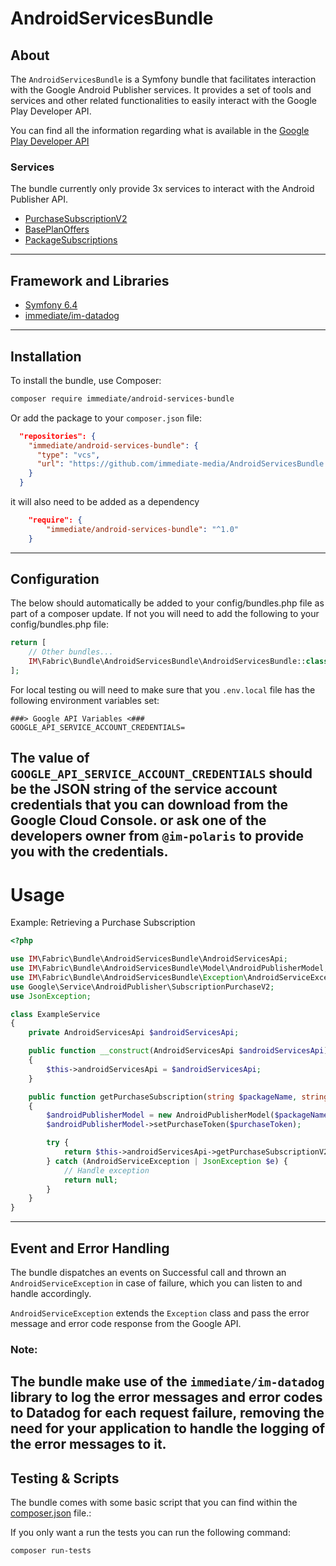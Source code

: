 # AndroidServicesBundle

## About

The `AndroidServicesBundle` is a Symfony bundle that facilitates interaction with the Google Android Publisher services.
It provides a set of tools and services and other related functionalities to easily interact with the Google Play Developer API.

You can find all the information regarding what is available in the [Google Play Developer API](https://developers.google.com/android-publisher/api-ref/rest)

### Services
The bundle currently only provide 3x services to interact with the Android Publisher API.
- [PurchaseSubscriptionV2](https://developers.google.com/android-publisher/api-ref/rest/v3/purchases.subscriptionsv2)
- [BasePlanOffers](https://developers.google.com/android-publisher/api-ref/rest/v3/monetization.subscriptions.basePlans.offers)
- [PackageSubscriptions](https://developers.google.com/android-publisher/api-ref/rest/v3/monetization.subscriptions)
---
## Framework and Libraries
- [Symfony 6.4](https://symfony.com/doc/6.4/index.html)
- [immediate/im-datadog](https://github.com/immediatemediaco/im-datadog)
---
## Installation

To install the bundle, use Composer:

```sh
composer require immediate/android-services-bundle
```
Or add the package to your `composer.json` file:

```json
  "repositories": {
    "immediate/android-services-bundle": {
      "type": "vcs",
      "url": "https://github.com/immediate-media/AndroidServicesBundle.git",
    }
  }
```
it will also need to be added as a dependency 
```json
    "require": {
        "immediate/android-services-bundle": "^1.0"
    }
```
---
## Configuration

The below should automatically be added to your config/bundles.php file as part of a composer update.
If not you will need to add the following to your config/bundles.php file:
```php
return [
    // Other bundles...
    IM\Fabric\Bundle\AndroidServicesBundle\AndroidServicesBundle::class => ['all' => true],
];
```

For local testing ou will need to make sure that you `.env.local` file has the following environment variables set:
```dotenv
###> Google API Variables <###
GOOGLE_API_SERVICE_ACCOUNT_CREDENTIALS=
```

The value of `GOOGLE_API_SERVICE_ACCOUNT_CREDENTIALS` should be the JSON string of the service account credentials that you can download from the Google Cloud Console.
or ask one of the developers owner from `@im-polaris` to provide you with the credentials.
---
# Usage

Example: Retrieving a Purchase Subscription

```php
<?php

use IM\Fabric\Bundle\AndroidServicesBundle\AndroidServicesApi;
use IM\Fabric\Bundle\AndroidServicesBundle\Model\AndroidPublisherModel;
use IM\Fabric\Bundle\AndroidServicesBundle\Exception\AndroidServiceException;
use Google\Service\AndroidPublisher\SubscriptionPurchaseV2;
use JsonException;

class ExampleService
{
    private AndroidServicesApi $androidServicesApi;

    public function __construct(AndroidServicesApi $androidServicesApi)
    {
        $this->androidServicesApi = $androidServicesApi;
    }

    public function getPurchaseSubscription(string $packageName, string $purchaseToken): ?SubscriptionPurchaseV2
    {
        $androidPublisherModel = new AndroidPublisherModel($packageName);
        $androidPublisherModel->setPurchaseToken($purchaseToken);

        try {
            return $this->androidServicesApi->getPurchaseSubscriptionV2($androidPublisherModel);
        } catch (AndroidServiceException | JsonException $e) {
            // Handle exception
            return null;
        }
    }
}
```
---
## Event and Error Handling

The bundle dispatches an events on Successful call and thrown an `AndroidServiceException` in case of failure,
which you can listen to and handle accordingly.

`AndroidServiceException` extends the `Exception` class and pass the error message and error code response from the Google API.

### Note:
The bundle make use of the `immediate/im-datadog` library to log the error messages and error codes to Datadog for each request failure,
removing the need for your application to handle the logging of the error messages to it.
---
## Testing & Scripts 
The bundle comes with some basic script that you can find within the [composer.json](composer.json) file.:

If you only want a run the tests you can run the following command:
```sh
composer run-tests
```
